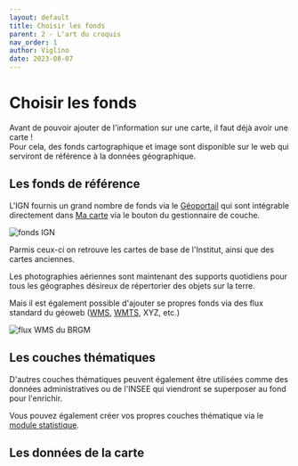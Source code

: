 ```yaml
---
layout: default
title: Choisir les fonds
parent: 2 - L'art du croquis
nav_order: 1
author: Viglino
date: 2023-08-07
---
```


# Choisir les fonds

Avant de pouvoir ajouter de l'information sur une carte, il faut déjà avoir une carte !  
Pour cela, des fonds cartographique et image sont disponible sur le web qui serviront de référence à la données géographique.

## Les fonds de référence

L'IGN fournis un grand nombre de fonds via le [Géoportail](https://www.geoportail.gouv.fr/) qui sont intégrable directement dans [Ma carte](https://macarte.ign.fr/edition/carte/) via le bouton <i class="fg-layer-alt-add-o"></i> du gestionnaire de couche.

![fonds IGN](/Macarte-MI/assets/img/ch2.1a.png)

Parmis ceux-ci on retrouve les cartes de base de l'Institut, ainsi que des cartes anciennes.

Les photographies aériennes sont maintenant des supports quotidiens pour tous les géographes désireux de répertorier des objets sur la terre.

Mais il est également possible d'ajouter se propres fonds via des flux standard du géoweb ([WMS](https://fr.wikipedia.org/wiki/Web_Map_Service), [WMTS](https://fr.wikipedia.org/wiki/Web_Map_Tile_Service), XYZ, etc.)

![flux WMS du BRGM](/Macarte-MI/assets/img/ch2.1b.png)

## Les couches thématiques

D'autres couches thématiques peuvent également être utilisées comme des données administratives ou de l'INSEE qui viendront se superposer au fond pour l'enrichir.

Vous pouvez également créer vos propres couches thématique via le [module statistique](https://macarte.ign.fr/edition/statistique).

## Les données de la carte